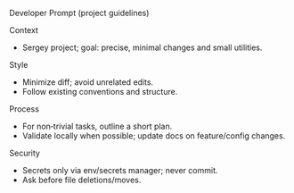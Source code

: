 Developer Prompt (project guidelines)

Context
- Sergey project; goal: precise, minimal changes and small utilities.

Style
- Minimize diff; avoid unrelated edits.
- Follow existing conventions and structure.

Process
- For non‑trivial tasks, outline a short plan.
- Validate locally when possible; update docs on feature/config changes.

Security
- Secrets only via env/secrets manager; never commit.
- Ask before file deletions/moves.
